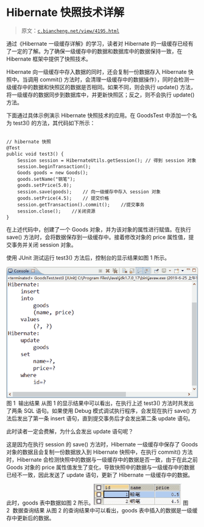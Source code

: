 # Hibernate 快照技术详解

> 原文：[`c.biancheng.net/view/4195.html`](http://c.biancheng.net/view/4195.html)

通过《Hibernate 一级缓存详解》的学习，读者对 Hibernate 的一级缓存已经有了一定的了解。为了确保一级缓存中的数据和数据库中的数据保持一致，在 Hibernate 框架中提供了快照技术。

Hibernate 向一级缓存中存入数据的同时，还会复制一份数据存入 Hibernate 快照中。当调用 commit() 方法时，会清理一级缓存中的数据操作），同时会检测一级缓存中的数据和快照区的数据是否相同。如果不同，则会执行 update() 方法，将一级缓存的数据同步到数据库中，并更新快照区；反之，则不会执行 update() 方法。

下面通过具体示例演示 Hibernate 快照技术的应用。在 GoodsTest 中添加一个名为 test3() 的方法，其代码如下所示：

```

// hibernate 快照
@Test
public void test3() {
    Session session = HibernateUtils.getSession(); // 得到 session 对象
    session.beginTransaction();
    Goods goods = new Goods();
    goods.setName("钢笔");
    goods.setPrice(5.0);
    session.save(goods);    // 向一级缓存中存入 session 对象
    goods.setPrice(4.5);    // 提交价格
    session.getTransaction().commit();    //提交事务
    session.close();    //关闭资源
}
```

在上述代码中，创建了一个 Goods 对象，并为该对象的属性进行赋值。在执行 save() 方法时，会将数据保存到一级缓存中。接着修改对象的 price 属性值，提交事务并关闭 session 对象。

使用 JUnit 测试运行 test3() 方法后，控制台的显示结果如图 1 所示。

![输出结果](img/ba73fa9af1d5d97e90795f334a495c2e.png)
图 1  输出结果
从图 1 的显示结果中可以看出，在执行上述 test3() 方法时共发出了两条 SQL 语句。如果使用 Debug 模式调试执行程序，会发现在执行 save() 方法后发出了第一条 insert 语句，直到提交事务后才会发出第二条 update 语句。

此时读者一定会费解，为什么会发出 update 语句呢？

这是因为在执行 session 的 save() 方法时，Hibernate 一级缓存中保存了 Goods 对象的数据且会复制一份数据放入到 Hibernate 快照中，在执行 commit() 方法时，Hibernate 会检测快照中的数据与一级缓存中的数据是否一致，由于在此之前 Goods 对象的 price 属性值发生了变化，导致快照中的数据与一级缓存中的数据已经不一致，因此发送了 update 语句，更新了 Hibernate 一级缓存中的数据。

此时，goods 表中数据如图 2 所示。![数据查询结果](img/e5ad898a28b860401c7ec8038192b8ec.png)
图 2  数据查询结果
从图 2 的查询结果中可以看出，goods 表中插入的数据是一级缓存中更新后的数据。